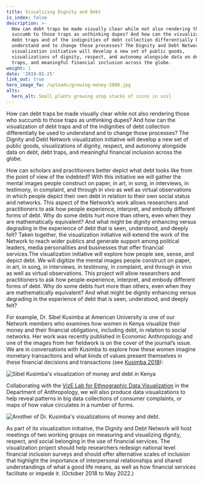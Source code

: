 ```yaml
---
title: Visualizing Dignity and Debt
is_index: false
description: >-
  How can debt traps be made visually clear while not also rendering those who
  succumb to those traps as unthinking dupes? And how can the visualization of
  debt traps and of the indignities of debt collection differentially be used to
  understand and to change those processes? The Dignity and Debt Network
  visualization initiative will develop a new set of public goods,
  visualizations of dignity, respect, and autonomy alongside data on debt, debt
  traps, and meaningful financial inclusion across the globe. 
weight: 1
date: '2019-01-25'
link_out: true
hero_image_fw: /uploads/growing-money-2880.jpg
alts:
  hero_alt: Small plants growing atop stacks of coins in soil
---
```

How can debt traps be made visually clear while not also rendering those who succumb to those traps as unthinking dupes? And how can the visualization of debt traps and of the indignities of debt collection differentially be used to understand and to change those processes? The Dignity and Debt Network visualization initiative will develop a new set of public goods, visualizations of dignity, respect, and autonomy alongside data on debt, debt traps, and meaningful financial inclusion across the globe. 

   

How can scholars and practitioners better depict what debt looks like from the point of view of the indebted? With this initiative we will gather the mental images people construct on paper, in art, in song, in interviews, in testimony, in complaint, and through in vivo as well as virtual observations in which people depict their own debt in relation to their own social status and networks. This aspect of the Network’s work allows researchers and practitioners to ask how people experience, interpret, and embody different forms of debt. Why do some debts hurt more than others, even when they are mathematically equivalent? And what might be dignity enhancing versus degrading in the experience of debt that is seen, understood, and deeply felt? Taken together, the visualization initiative will extend the work of the Network to reach wider publics and generate support among political leaders, media personalities and businesses that offer financial services.The visualization initiative will explore how people see, sense, and depict debt. We will digitize the mental images people construct on paper, in art, in song, in interviews, in testimony, in complaint, and through in vivo as well as virtual observations. This project will allow researchers and practitioners to ask how people experience, interpret, and embody different forms of debt. Why do some debts hurt more than others, even when they are mathematically equivalent? And what might be dignity enhancing versus degrading in the experience of debt that is seen, understood, and deeply felt?

For example, Dr. Sibel Kusimba at American University is one of our Network members who examines how women in Kenya visualize their money and their financial obligations, including debt, in relation to social networks. Her work was recently published in Economic Anthropology and one of the images from her fieldwork is on the cover of the journal’s issue. We are in conversations with Kusimba to explore how these women imagine monetary transactions and what kinds of values present themselves in these financial decisions and transactions (see <a href="https://anthrosource.onlinelibrary.wiley.com/doi/pdf/10.1002/sea2.12121" target="_blank">Kusimba 2018</a>):

![Sibel Kusimba's visualization of money and debt in Kenya](/uploads/sibel-drawings.jpg)

Collaborating with the <a href="http://vizelab.princeton.edu/" target="_blank">VizE Lab for Ethnographic Data Visualization</a> in the Department of Anthropology, we will also produce data visualizations to help reveal patterns in big data collections of consumer complaints, or maps of how value circulates in a number of forms.

![Another of Dr. Kusimba's visualizations of money and debt.](/uploads/sibel_robai_january-february_2016.png)

As part of its visualization initiative, the Dignity and Debt Network will host meetings of two working groups on measuring and visualizing dignity, respect, and social belonging in the use of financial services. The visualization project should help researchers redesign national level financial inclusion surveys and should offer alternative scales of inclusion that highlight the importance of interpersonal relationships and shared understandings of what a good life means, as well as how financial services facilitate or impede it. (October 2018 to May 2022.)
